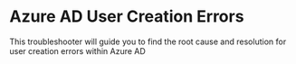 <properties
	pageTitle="TSG Summary: Azure AD User Creation Errors"
	description="TSG Summary: Azure AD User Creation Errors"
	service="microsoft.identity"
	resource="applicationGateways"
	authors="JRMayberry"
	ms.author="rimayber"
	displayOrder=""
	selfHelpType="TSG_Description"
    supportTopicIds="32573483,32680993"
    resourceTags=""
    productPesIds=""
	cloudEnvironments="public, fairfax, usnat, ussec"
	articleId="975f8e24-825e-4a05-bc3a-c05c3cc2983a"
	   	ownershipId="Centennial_CloudNet_LoadBalancer"
/>

# Azure AD User Creation Errors

This troubleshooter will guide you to find the root cause and resolution for user creation errors within Azure AD